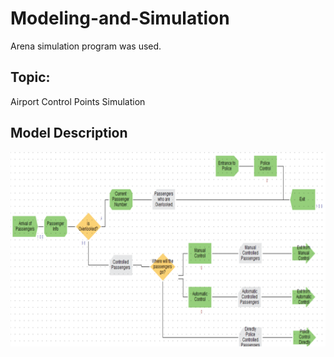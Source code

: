 # Modeling-and-Simulation
Arena simulation program was used.
## Topic:
Airport Control Points Simulation

## Model Description
<p align="left">
  <img src="https://github.com/123Sumeyra/Modeling-and-Simulation/blob/master/AirportControlPointSimulation/images/picture1.png" width="550" title="hover text">
 
</p>
